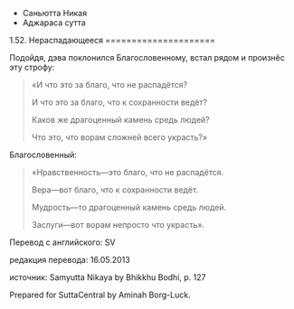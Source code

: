 









* Саньютта Никая
* Аджараса сутта


1\.52\. Нераспадающееся
\=\=\=\=\=\=\=\=\=\=\=\=\=\=\=\=\=\=\=\=\=



Подойдя, дэва поклонился Благословенному, встал рядом и произнёс эту строфу:



> «И что это за благо, что не распадётся?  
> 
> И что это за благо, что к сохранности ведёт?  
> 
> Каков же драгоценный камень средь людей?  
> 
> Что это, что ворам сложней всего украсть?»


Благословенный:



> «Нравственность—это благо, что не распадётся\.  
> 
> Вера—вот благо, что к сохранности ведёт\.  
> 
> Мудрость—то драгоценный камень средь людей\.  
> 
> Заслуги—вот ворам непросто что украсть»\.



Перевод с английского: SV


редакция перевода: 16\.05\.2013


источник: Samyutta Nikaya by Bhikkhu Bodhi, p\. 127


Prepared for SuttaCentral by Aminah Borg\-Luck\.






